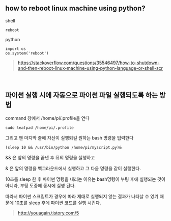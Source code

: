 ## how to reboot linux machine using python?

shell

```
reboot
```

python
```
import os
os.system('reboot')
```
> https://stackoverflow.com/questions/35546497/how-to-shutdown-and-then-reboot-linux-machine-using-python-language-or-shell-scr

<br>

## 파이썬 실행 시에 자동으로 파이썬 파일 실행되도록 하는 방법

command 창에서 /home/pi/.profile을 연다

```
sudo leafpad /home/pi/.profile
```

그리고 맨 마지막 줄에 자신이 실행되길 원하는 bash 명령을 입력한다

```
(sleep 10 && /usr/bin/python /home/pi/myscript.py)&
```

&& 은 앞의 명령을 끝낸 후 뒤의 명령을 실행하고

&   은 앞의 명령을 백그라운드에서 실행하고 그 다음 명령을 같이 실행한다.

10초를 sleep 한 후 파이썬 명령을 내리는 이유는 bash명령이 부팅 후에 실행되는 것이 아니라, 부팅 도중에 동시에 실행 된다.

따라서 파이썬 스크립트가 경우에 따라 제대로 실행되지 않는 결과가 나타날 수 있기 때문에 10초를 sleep 후에 파이썬 코드를 실행 시킨다.

> http://youagain.tistory.com/5
